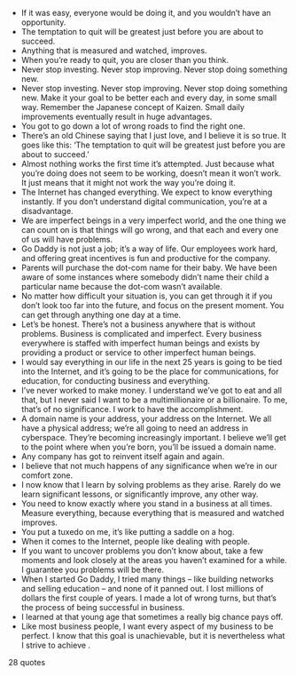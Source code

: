  - If it was easy, everyone would be doing it, and you wouldn’t have an opportunity.
 - The temptation to quit will be greatest just before you are about to succeed.
 - Anything that is measured and watched, improves.
 - When you’re ready to quit, you are closer than you think.
 - Never stop investing. Never stop improving. Never stop doing something new.
 - Never stop investing. Never stop improving. Never stop doing something new. Make it your goal to be better each and every day, in some small way. Remember the Japanese concept of Kaizen. Small daily improvements eventually result in huge advantages.
 - You got to go down a lot of wrong roads to find the right one.
 - There’s an old Chinese saying that I just love, and I believe it is so true. It goes like this: ‘The temptation to quit will be greatest just before you are about to succeed.’
 - Almost nothing works the first time it’s attempted. Just because what you’re doing does not seem to be working, doesn’t mean it won’t work. It just means that it might not work the way you’re doing it.
 - The Internet has changed everything. We expect to know everything instantly. If you don’t understand digital communication, you’re at a disadvantage.
 - We are imperfect beings in a very imperfect world, and the one thing we can count on is that things will go wrong, and that each and every one of us will have problems.
 - Go Daddy is not just a job; it’s a way of life. Our employees work hard, and offering great incentives is fun and productive for the company.
 - Parents will purchase the dot-com name for their baby. We have been aware of some instances where somebody didn’t name their child a particular name because the dot-com wasn’t available.
 - No matter how difficult your situation is, you can get through it if you don’t look too far into the future, and focus on the present moment. You can get through anything one day at a time.
 - Let’s be honest. There’s not a business anywhere that is without problems. Business is complicated and imperfect. Every business everywhere is staffed with imperfect human beings and exists by providing a product or service to other imperfect human beings.
 - I would say everything in our life in the next 25 years is going to be tied into the Internet, and it’s going to be the place for communications, for education, for conducting business and everything.
 - I’ve never worked to make money. I understand we’ve got to eat and all that, but I never said I want to be a multimillionaire or a billionaire. To me, that’s of no significance. I work to have the accomplishment.
 - A domain name is your address, your address on the Internet. We all have a physical address; we’re all going to need an address in cyberspace. They’re becoming increasingly important. I believe we’ll get to the point where when you’re born, you’ll be issued a domain name.
 - Any company has got to reinvent itself again and again.
 - I believe that not much happens of any significance when we’re in our comfort zone.
 - I now know that I learn by solving problems as they arise. Rarely do we learn significant lessons, or significantly improve, any other way.
 - You need to know exactly where you stand in a business at all times. Measure everything, because everything that is measured and watched improves.
 - You put a tuxedo on me, it’s like putting a saddle on a hog.
 - When it comes to the Internet, people like dealing with people.
 - If you want to uncover problems you don’t know about, take a few moments and look closely at the areas you haven’t examined for a while. I guarantee you problems will be there.
 - When I started Go Daddy, I tried many things – like building networks and selling education – and none of it panned out. I lost millions of dollars the first couple of years. I made a lot of wrong turns, but that’s the process of being successful in business.
 - I learned at that young age that sometimes a really big chance pays off.
 - Like most business people, I want every aspect of my business to be perfect. I know that this goal is unachievable, but it is nevertheless what I strive to achieve .

28 quotes